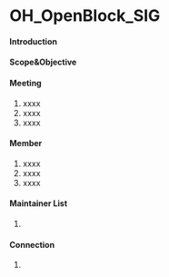 # OH_OpenBlock_SIG

#### Introduction



#### Scope&Objective


#### Meeting

1.  xxxx
2.  xxxx
3.  xxxx

#### Member

1.  xxxx
2.  xxxx
3.  xxxx

#### Maintainer List

1.  


#### Connection

1.  
